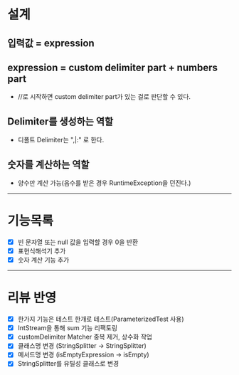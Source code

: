 # 설계
## 입력값 = expression
## expression = custom delimiter part + numbers part
- //로 시작하면 custom delimiter part가 있는 걸로 판단할 수 있다.

## Delimiter를 생성하는 역할
- 디폴트 Delimiter는 ",|:" 로 한다.

## 숫자를 계산하는 역할 
- 양수만 계산 가능(음수를 받은 경우 RuntimeException을 던진다.)

---

# 기능목록
- [X] 빈 문자열 또는 null 값을 입력할 경우 0을 반환
- [X] 표현식해석기 추가
- [X] 숫자 계산 기능 추가

--- 

# 리뷰 반영
- [X] 한가지 기능은 테스트 한개로 테스트(ParameterizedTest 사용)
- [X] IntStream을 통해 sum 기능 리팩토링
- [X] customDelimiter Matcher 중복 제거, 상수화 작업 
- [X] 클래스명 변경 (StringSplitter -> StringSplitter)
- [X] 메서드명 변경 (isEmptyExpression -> isEmpty)
- [X] StringSplitter를 유틸성 클래스로 변경 